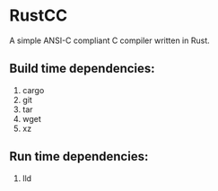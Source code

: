 # RustCC

A simple ANSI-C compliant C compiler written in Rust.

## Build time dependencies:

1. cargo
1. git
1. tar
1. wget
1. xz

## Run time dependencies:

1. lld
